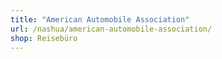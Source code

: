 ```yaml
---
title: "American Automobile Association"
url: /nashua/american-automobile-association/
shop: Reisebüro
---
```

